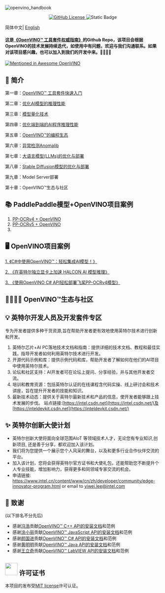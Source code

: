 ![openvino_handbook](https://socialify.git.ci/openvino-book/openvino_handbook/image?forks=1&issues=1&language=1&name=1&owner=1&pulls=1&stargazers=1&theme=Light)

<p align="center">    
    <a href="./LICENSE.txt">
        <img alt="GitHub License" src="https://img.shields.io/github/license/openvino-book/openvino_handbook">
    </a>    
    <a >
        <img alt="Static Badge" src="https://img.shields.io/badge/Language-Python%2CC%2FC%2B%2B%2CC%23%2CJava%2CLabVIEW-blue">
    </a>    


简体中文| [English](README_en.md)

#### 这是[《OpenVINO™ 工具套件权威指南》](https://item.jd.com/10150500500024.html)的Github Repo，该项目会根据OpenVINO的技术发展持续迭代，如使用中有问题，欢迎与我们沟通联系。如果对该项目感兴趣，也可以加入到我们的开发中来。🥰🥰🥰🥰

[![Mentioned in Awesome OpenVINO](https://awesome.re/mentioned-badge-flat.svg)](https://github.com/openvinotoolkit/awesome-openvino)

## 🚀 简介

第一章：[OpenVINO™ 工具套件快速入门](./chapter_1/)

第二章：[优化AI模型的推理性能](./chapter_2/)

第三章：[模型量化技术](./chapter_3/)

第四章：[优化端到端的AI程序推理性能](./chapter_4/)

第五章：[OpenVINO™的编程生态](./chapter_5/)
  
第六章：[异常检测Anomalib](./chapter_6/)

第七章：[大语言模型(LLMs)的优化与部署](./chapter_7/)

第八章：[Stable Diffusion模型的优化与部署](./chapter_8/)

第九章：Model Server部署

第十章：OpenVINO™生态与社区



## 📚 PaddlePaddle模型+OpenVINO项目案例
1. [PP-OCRv4 + OpenVINO](https://github.com/openvino-book/PP-OCRv4_OpenVINO)
2. [PP-OCRv5 + OpenVINO](https://github.com/openvino-book/PP-OCRv5_OpenVINO)
3. 

## 🖥️ OpenVINO项目案例
[1. 《C#中使用OpenVINO™：轻松集成AI模型！》](https://mp.weixin.qq.com/s/QYEF0uSI-nB5aTQ5BhzuBg)

[2. 《在英特尔独立显卡上加速 HALCON AI 模型推理》](https://mp.weixin.qq.com/s/jReFStQP64wg6FJHGtu9WQ)

[3. 《使用OpenVINO C# API轻松部署飞桨PP-OCRv4模型》](https://mp.weixin.qq.com/s/nc3IV7QnR_INRzAMxyYI0A)



## 👩‍👩‍👧‍👦 OpenVINO™生态与社区

## 💡 英特尔开发人员及开发套件专区
专为开发者提供多种干货资源,旨在帮助开发者更有效地使用英特尔技术进行创新和开发。
1. 英特尔芯片+AI PC落地技术文档和指南：提供详细的技术文档、教程和最佳实践，指导开发者如何利用英特尔技术进行开发。
2. 开源代码示例和库：提供示例代码和库，帮助开发者了解如何在他们的AI项目中使用英特尔技术。
3. 论坛和社区支持：AI开发者可在论坛上提问、分享经验，并与其他开发者交流。
4. 培训和教育资源：包括英特尔认证的在线课程含代码实操、线上研讨会和技术讲座，旨在提升开发者的技能和知识。
5. 最新技术动态：提供关于英特尔最新技术和产品的信息，使开发者能够跟上技术发展的步伐。
站点链接:[https://intel.csdn.net](https://intel.csdn.net/)及[https://inteldevkit.csdn.net](https://inteldevkit.csdn.net/)
 
 
## ✨ 英特尔创新大使计划
- 英特尔创新大使将面向全球范围AIoT 等领域技术人才，无论您有专业知识,创新项目, 还是善于分享，都欢迎加入该计划。
- 我们将为您提供一个展示您个人风采的舞台，以及和更多行业合作伙伴交流的平台。  
- 加入该计划，您将会获得英特尔官方证书和大使礼包，还能帮助您不断提升个人专业技能，增加影响力，获得更多和同领域专家交流的机会。
- 申请链接: https://www.intel.cn/content/www/cn/zh/developer/community/edge-innovator-program.html or email to yiwei.lee@intel.com

## 🙏 致谢
(以下排名不分先后)
- 感谢[冯浩](https://github.com/wxxz975)贡献[OpenVINO™ C++ API的安装文档](./doc/)和范例
- 感谢[涂小丽](https://github.com/txl1123/OpenVINO-JavaScript-API)贡献[OpenVINO™ JavaScript API的安装文档](./doc/)和范例
- 感谢[颜国进](https://github.com/guojin-yan)贡献[OpenVINO™ C# API的安装文档](./doc/)和范例
- 感谢[黄明明](https://github.com/Hmm466)贡献[OpenVINO™ Java API的安装文档](./doc/)和范例
- 感谢[王立奇](https://github.com/wangstoudamire)贡献[OpenVINO™ LabVIEW API的安装文档](./doc/)和范例



## <img title="" src="https://user-images.githubusercontent.com/48054808/157835345-f5d24128-abaf-4813-b793-d2e5bdc70e5a.png" alt="" width="40"> 许可证书

本项目的发布受[MIT license](https://github.com/openvino-book/openvino_handbook/blob/main/LICENSE)许可认证。


